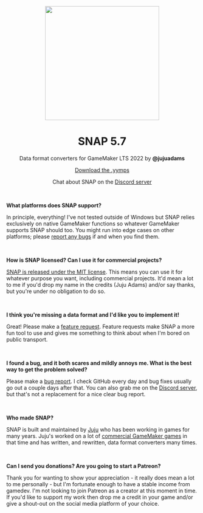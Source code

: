 <p align="center"><img src="https://raw.githubusercontent.com/JujuAdams/SNAP/master/LOGO.png" style="display:block; margin:auto; width:300px"></p>
<h1 align="center">SNAP 5.7</h1>

<p align="center">Data format converters for GameMaker LTS 2022 by <b>@jujuadams</b></p>

<p align="center"><a href="https://github.com/JujuAdams/SNAP/releases/">Download the .yymps</a></p>
<p align="center">Chat about SNAP on the <a href="https://discord.gg/8krYCqr">Discord server</a></p>

&nbsp;

**What platforms does SNAP support?**

In principle, everything! I've not tested outside of Windows but SNAP relies exclusively on native GameMaker functions so whatever GameMaker supports SNAP should too. You might run into edge cases on other platforms; please [report any bugs](https://github.com/JujuAdams/SNAP/issues) if and when you find them.

&nbsp;

**How is SNAP licensed? Can I use it for commercial projects?**

[SNAP is released under the MIT license](https://github.com/JujuAdams/SNAP/blob/main/LICENSE). This means you can use it for whatever purpose you want, including commercial projects. It'd mean a lot to me if you'd drop my name in the credits (Juju Adams) and/or say thanks, but you're under no obligation to do so.

&nbsp;

**I think you're missing a data format and I'd like you to implement it!**

Great! Please make a [feature request](https://github.com/JujuAdams/SNAP/issues). Feature requests make SNAP a more fun tool to use and gives me something to think about when I'm bored on public transport.

&nbsp;

**I found a bug, and it both scares and mildly annoys me. What is the best way to get the problem solved?**

Please make a [bug report](https://github.com/JujuAdams/SNAP/issues). I check GitHub every day and bug fixes usually go out a couple days after that. You can also grab me on the [Discord server](https://discord.gg/8krYCqr), but that's not a replacement for a nice clear bug report.

&nbsp;

**Who made SNAP?**

SNAP is built and maintained by [Juju](https://www.jujuadams.com/) who has been working in games for many years. Juju's worked on a lot of [commercial GameMaker games](http://www.jujuadams.com/) in that time and has written, and rewritten, data format converters many times.

&nbsp;

**Can I send you donations? Are you going to start a Patreon?**

Thank you for wanting to show your appreciation - it really does mean a lot to me personally - but I'm fortunate enough to have a stable income from gamedev. I'm not looking to join Patreon as a creator at this moment in time. If you'd like to support my work then drop me a credit in your game and/or give a shout-out on the social media platform of your choice.
